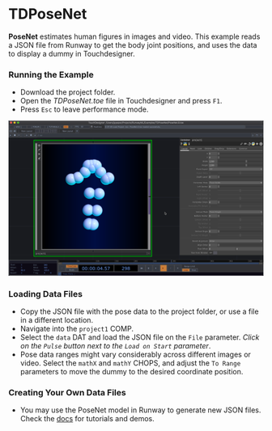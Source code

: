 # TDPoseNet

**PoseNet** estimates human figures in images and video. This example reads a JSON file from Runway to get the body joint positions, and uses the data to display a dummy in Touchdesigner.

### Running the Example

* Download the project folder.
* Open the *TDPoseNet.toe* file in Touchdesigner and press `F1`.
* Press `Esc` to leave performance mode.

![EnhanceTextures Preview](preview.png)

### Loading Data Files

* Copy the JSON file with the pose data to the project folder, or use a file in a different location.
* Navigate into the `project1` COMP.
* Select the `data` DAT and load the JSON file on the `File` parameter. *Click on the `Pulse` button next to the `Load on Start` parameter*.
* Pose data ranges might vary considerably across different images or video. Select the `mathX` and `mathY` CHOPS, and adjust the `To Range` parameters to move the dummy to the desired coordinate position.

### Creating Your Own Data Files

* You may use the PoseNet model in Runway to generate new JSON files. Check the [docs](https://docs.runwayapp.ai/#/) for tutorials and demos.